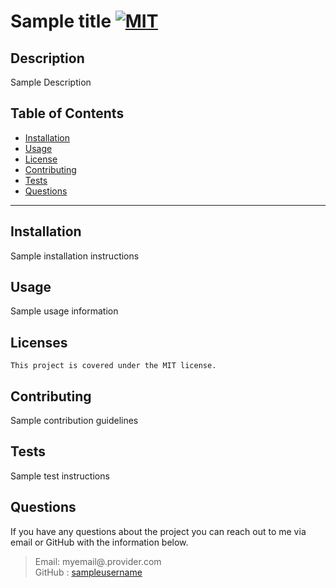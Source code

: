 # Sample title  [![MIT](https://img.shields.io/badge/License-MIT-blue.svg)](https://lbesson.mit-license.org/)
  ## Description
  Sample Description
  ## Table of Contents
  * [Installation](#Installation)
  * [Usage](#Usage)
  * [License](#license)
  * [Contributing](#Contributing)
  * [Tests](#Tests)
  * [Questions](#Questions)
  ***
  ## Installation
  Sample installation instructions
  ## Usage
  Sample usage information
  ## Licenses
    This project is covered under the MIT license.
  ## Contributing
  Sample contribution guidelines
  ## Tests
  Sample test instructions
  
  ## Questions
  If you have any questions about the project you can reach out to me via email or GitHub with the information below. 
  >Email: myemail@.provider.com  
  >GitHub : [sampleusername](https://github.com/sampleusername)

